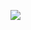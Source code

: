 <style>
  .md-typeset h1,
  .md-content__button {
    display: none;
  }
</style>

![](https://i.imgur.com/HiDAPmf.png)